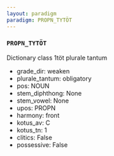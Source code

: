 ```yaml
---
layout: paradigm
paradigm: PROPN_TYTÖT
---
```

### ` PROPN_TYTÖT `

Dictionary class 1töt plurale tantum
* grade_dir: weaken
* plurale_tantum: obligatory
* pos: NOUN
* stem_diphthong: None
* stem_vowel: None
* upos: PROPN
* harmony: front
* kotus_av: C
* kotus_tn: 1
* clitics: False
* possessive: False
